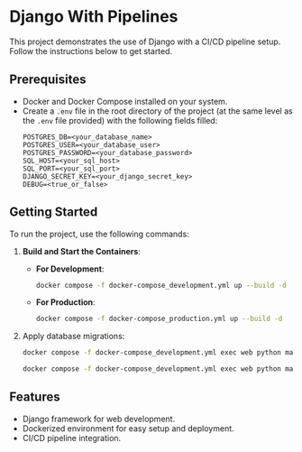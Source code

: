 # Django With Pipelines

This project demonstrates the use of Django with a CI/CD pipeline setup. Follow the instructions below to get started.

## Prerequisites

- Docker and Docker Compose installed on your system.
- Create a `.env` file in the root directory of the project (at the same level as the `.env` file provided) with the following fields filled:
    ```properties
    POSTGRES_DB=<your_database_name>
    POSTGRES_USER=<your_database_user>
    POSTGRES_PASSWORD=<your_database_password>
    SQL_HOST=<your_sql_host>
    SQL_PORT=<your_sql_port>
    DJANGO_SECRET_KEY=<your_django_secret_key>
    DEBUG=<true_or_false>
    ```

## Getting Started

To run the project, use the following commands:

1. **Build and Start the Containers**:

    - **For Development**:
        ```bash
        docker compose -f docker-compose_development.yml up --build -d
        ```

    - **For Production**:
        ```bash
        docker compose -f docker-compose_production.yml up --build -d
        ```

2. Apply database migrations:
    ```bash
    docker compose -f docker-compose_development.yml exec web python manage.py makemigrations
    ```

    ```bash
    docker compose -f docker-compose_development.yml exec web python manage.py migrate
    ```

## Features

- Django framework for web development.
- Dockerized environment for easy setup and deployment.
- CI/CD pipeline integration.